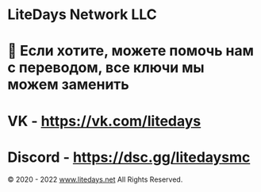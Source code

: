 # LiteDays Network LLC

# 💫 Если хотите, можете помочь нам с переводом, все ключи мы можем заменить

# VK - https://vk.com/litedays
# Discord - https://dsc.gg/litedaysmc

© 2020 - 2022 www.litedays.net All Rights Reserved.
